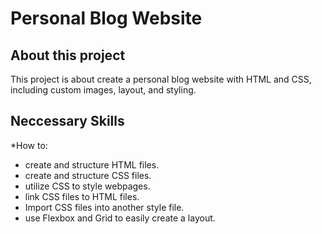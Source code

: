 # Personal Blog Website

## About this project
This project is about create a personal blog website with HTML and CSS, including custom images, layout, and styling.

## Neccessary Skills
*How to:
* create and structure HTML files.
* create and structure CSS files.
* utilize CSS to style webpages.
* link CSS files to HTML files.
* Import CSS files into another style file.
* use Flexbox and Grid to easily create a layout.
